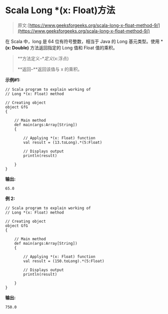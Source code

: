 # Scala Long *(x: Float)方法

> 原文:[https://www.geeksforgeeks.org/scala-long-x-float-method-9/](https://www.geeksforgeeks.org/scala-long-x-float-method-9/)

在 Scala 中，long 是 64 位有符号整数，相当于 Java 的 Long 基元类型。使用 ***(x: Double)** 方法返回指定的 Long 值和 Float 值的乘积。

> **方法定义–**定义*(x:浮点)
> 
> **返回–**返回该值与 x 的乘积。

**示例#1:**

```
// Scala program to explain working of
// Long *(x: Float) method

// Creating object
object GfG
{ 

    // Main method
    def main(args:Array[String])
    {

        // Applying *(x: Float) function
        val result = (13.toLong).*(5:Float)

        // Displays output
        println(result)

    }
} 
```

**输出:**

```
65.0
```

**例 2:**

```
// Scala program to explain working of
// Long *(x: Float) method

// Creating object
object GfG
{ 

    // Main method
    def main(args:Array[String])
    {

        // Applying *(x: Float) function
        val result = (150.toLong).*(5:Float)

        // Displays output
        println(result)

    }
} 
```

**输出:**

```
750.0
```